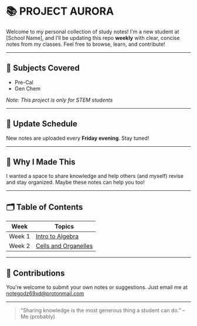 # 📚 PROJECT AURORA

Welcome to my personal collection of study notes! I'm a new student at [School Name], and I’ll be updating this repo **weekly** with clear, concise notes from my classes. Feel free to browse, learn, and contribute!

---

## 🔖 Subjects Covered
- Pre-Cal
- Gen Chem


_Note: This project is only for STEM students_

---

## 📅 Update Schedule

New notes are uploaded every **Friday evening**. Stay tuned!

---

## 🧠 Why I Made This

I wanted a space to share knowledge and help others (and myself) revise and stay organized. Maybe these notes can help you too!

---

## 🗂️ Table of Contents

| Week | Topics |
|------|--------|
| Week 1 | [Intro to Algebra](./Week1/Math-Algebra.md) |
| Week 2 | [Cells and Organelles](./Week2/Science-Cells.md) |
<!-- Add more rows as you go -->
---

## 🤝 Contributions

You're welcome to submit your own notes or suggestions. Just email me at notegodz69xd@protonmail.com

---

> “Sharing knowledge is the most generous thing a student can do.” – Me (probably)

